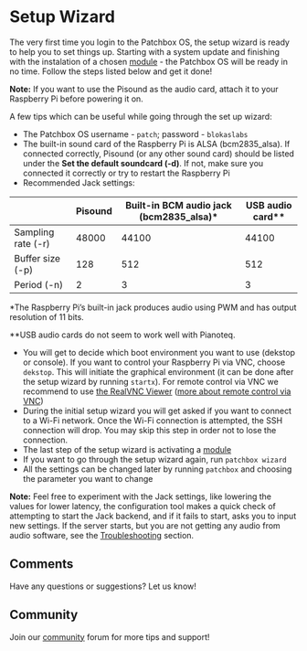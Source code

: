 # Setup Wizard

The very first time you login to the Patchbox OS, the setup wizard is ready to help you to set things up. Starting with a system update and finishing with the instalation of a chosen [module](Modules.md) - the Patchbox OS will be ready in no time. Follow the steps listed below and get it done!

**Note:** If you want to use the Pisound as the audio card, attach it to your Raspberry Pi before powering it on.

A few tips which can be useful while going through the set up wizard:

- The Patchbox OS username - `patch`; password - `blokaslabs`
- The built-in sound card of the Raspberry Pi is ALSA (bcm2835_alsa). If connected correctly, Pisound (or any other sound card) should be listed under the **Set the default soundcard (-d)**. If not, make sure you connected it correctly or try to restart the Raspberry Pi
- Recommended Jack settings:

|                    | Pisound | Built-in BCM audio jack (bcm2835_alsa)* | USB audio card** |
| ------------------ | ------- | --------------------------------------- | ---------------- |
| Sampling rate (-r) |  48000  |                 44100                   |      44100       |
| Buffer size (-p)   |   128   |                  512                    |       512        |
| Period (-n)        |    2    |                   3                     |        3         |

*The Raspberry Pi’s built-in jack produces audio using PWM and has output resolution of 11 bits.

**USB audio cards do not seem to work well with Pianoteq.

- You will get to decide which boot environment you want to use (dekstop or console). If you want to control your Raspberry Pi via VNC, choose `dekstop`. This will initiate the graphical environment (it can be done after the setup wizard by running `startx`). For remote control via VNC we recommend to use <a href="https://www.realvnc.com/en/connect/download/viewer/" target="_blank">the RealVNC Viewer</a> ([more about remote control via VNC](RemoteControl.md))
- During the initial setup wizard you will get asked if you want to connect to a Wi-Fi network. Once the Wi-Fi connection is attempted, the SSH connection will drop. You may skip this step in order not to lose the connection.
- The last step of the setup wizard is activating a [module](Modules.md) 
- If you want to go through the setup wizard again, run `patchbox wizard`
- All the settings can be changed later by running `patchbox` and choosing the parameter you want to change

**Note:** Feel free to experiment with the Jack settings, like lowering the values for lower latency, the configuration tool makes a quick check of attempting to start the Jack backend, and if it fails to start, asks you to input new settings. If the server starts, but you are not getting any audio from audio software, see the [Troubleshooting](https://blokas.io/patchbox-os/docs/Troubleshooting/) section.

## Comments

Have any questions or suggestions? Let us know!

## Community

Join our <a href = "https://community.blokas.io/" target="_blank">community</a> forum for more tips and support! 